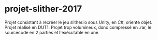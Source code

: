 # projet-slither-2017
Projet consistant à recréer le jeu slither.io sous Unity, en C#, orienté objet. Projet réalisé en DUT1.
Projet trop volumineux, donc compressé en .rar, le sourcecode en 2 parties et l'exécutable en une.
